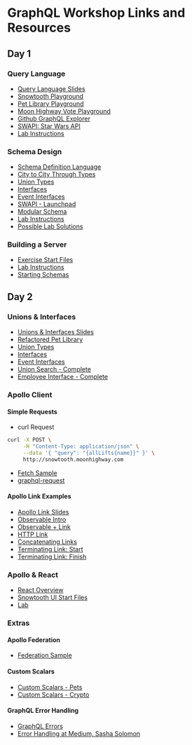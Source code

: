 # GraphQL Workshop Links and Resources

## Day 1

### Query Language

- [Query Language Slides](https://slides.com/moonhighway/graphql-intro/)
- [Snowtooth Playground](https://snowtooth.moonhighway.com)
- [Pet Library Playground](https://pet-library.moonhighway.com)
- [Moon Highway Vote Playground](http://vote.moonhighway.com)
- [Github GraphQL Explorer](https://developer.github.com/v4/explorer/)
- [SWAPI: Star Wars API](http://graphql.org/swapi-graphql/)
- [Lab Instructions](https://slides.com/moonhighway/snowtooth-query-lab/)

### Schema Design

- [Schema Definition Language](https://slides.com/moonhighway/schema-definition-language/)
- [City to City Through Types](https://codesandbox.io/s/5vzn2rkzxn)
- [Union Types](https://codesandbox.io/s/rm2rx3opqm)
- [Interfaces](https://codesandbox.io/s/71x8n304r1)
- [Event Interfaces](https://codesandbox.io/s/mm36pp93p9)
- [SWAPI - Launchpad](http://bit.ly/swapi-launchpad)
- [Modular Schema](https://github.com/eveporcello/schema-workshop/tree/master/06-extras/modularizing-a-schema/finished)
- [Lab Instructions](https://slides.com/moonhighway/schema-lab/)
- [Possible Lab Solutions](https://github.com/graphqlworkshop/schema-activity)


### Building a Server

- [Exercise Start Files](https://github.com/graphqlworkshop/snowtooth-api)
- [Lab Instructions](https://slides.com/moonhighway/server-lab/)
- [Starting Schemas](https://github.com/graphqlworkshop/schema-activity)


## Day 2

### Unions & Interfaces
- [Unions & Interfaces Slides](https://slides.com/moonhighway/unions-interfaces)
- [Refactored Pet Library](http://funded-pet-library.moonhighway.com/)
- [Union Types](https://codesandbox.io/s/rm2rx3opqm)
- [Interfaces](https://codesandbox.io/s/71x8n304r1)
- [Event Interfaces](https://codesandbox.io/s/mm36pp93p9)
- [Union Search - Complete](https://github.com/graphqlworkshop/snowtooth-unions/tree/complete)
- [Employee Interface - Complete](https://github.com/graphqlworkshop/interface-lab/tree/complete)


### Apollo Client 

#### Simple Requests

- curl Request

```sh
curl -X POST \
     -H "Content-Type: application/json" \
     --data '{ "query": "{allLifts{name}}" }' \
     http://snowtooth.moonhighway.com
```

- [Fetch Sample](https://codesandbox.io/s/n3jro0o4n0)
- [graphql-request](https://codesandbox.io/s/4qzq5z2vz0)

#### Apollo Link Examples

- [Apollo Link Slides](https://slides.com/moonhighway/apollo-links)
- [Observable Intro](https://codesandbox.io/s/176q4zpl4)
- [Observable + Link](https://codesandbox.io/s/ql5xqkojyj)
- [HTTP Link](https://codesandbox.io/s/koj24j5l07)
- [Concatenating Links](https://codesandbox.io/s/ql4jlz54yq)
- [Terminating Link: Start](https://codesandbox.io/s/objective-dawn-36rzq)
- [Terminating Link: Finish](https://codesandbox.io/s/mutable-smoke-qkvgc)

### Apollo & React

- [React Overview](https://slides.com/moonhighway/react-overview)
- [Snowtooth UI Start Files](https://github.com/graphqlworkshop/snowtooth-ui)
- [Lab](https://slides.com/moonhighway/client-lab/)

### Extras

#### Apollo Federation

- [Federation Sample](https://github.com/graphqlworkshop/snowtooth-federation-lab/tree/complete)

#### Custom Scalars

- [Custom Scalars - Pets](https://codesandbox.io/s/pw32jkj04j)
- [Custom Scalars - Crypto](https://codesandbox.io/s/53o3pmy43n)

#### GraphQL Error Handling
* [GraphQL Errors](https://www.apollographql.com/docs/react/features/error-handling)
* [Error Handling at Medium, Sasha Solomon](https://www.youtube.com/watch?v=GYBhHUGR1ZY)


